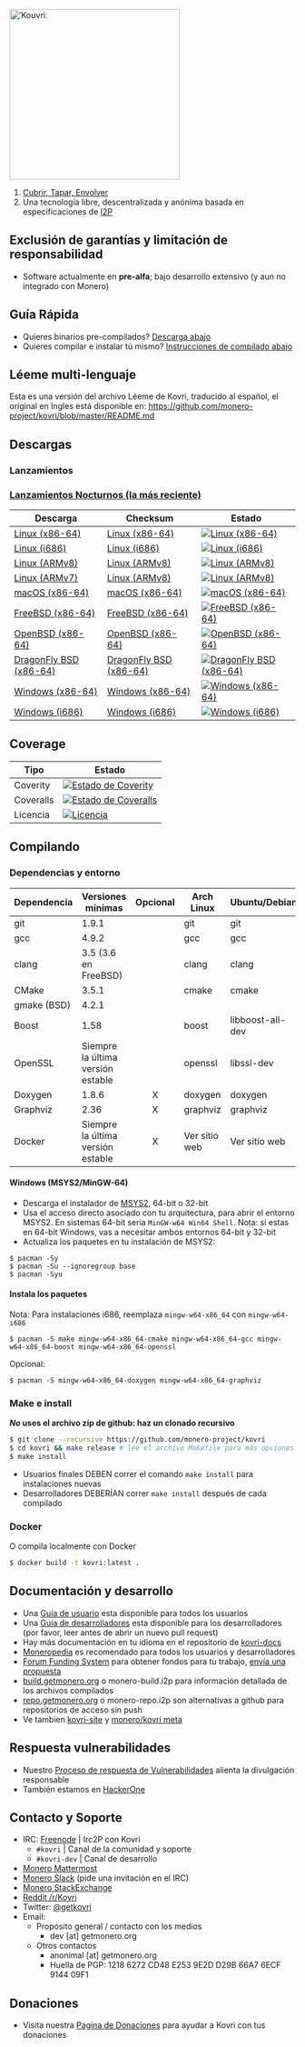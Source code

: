 [<img width="300" src="https://static.getmonero.org/images/kovri/logo.png" alt="ˈKoʊvriː" />](https://github.com/monero-project/kovri)

1. [Cubrir, Tapar, Envolver](https://en.wikipedia.org/wiki/Esperanto)
2. Una tecnología  libre, descentralizada y anónima basada en especificaciones de  [I2P](https://getmonero.org/resources/moneropedia/i2p.html)

## Exclusión de garantías y limitación de responsabilidad
- Software actualmente en **pre-alfa**; bajo desarrollo extensivo (y aun no integrado con Monero)

## Guía Rápida

- Quieres binarios pre-compilados? [Descarga abajo](#Descargas)
- Quieres compilar e instalar tú mismo? [Instrucciones de compilado abajo](#Compilando)

## Léeme multi-lenguaje
Esta es una versión del archivo Léeme de Kovri, traducido al español, el original en Ingles está disponible en: https://github.com/monero-project/kovri/blob/master/README.md

## Descargas

### Lanzamientos

### [Lanzamientos Nocturnos (la más reciente)](https://build.getmonero.org/waterfall)

| Descarga | Checksum | Estado |
| -------- | -------- | ------ |
| [Linux (x86-64)](https://build.getmonero.org/downloads/kovri-latest-linux-amd64.tar.bz2) | [Linux (x86-64)](https://build.getmonero.org/downloads/kovri-latest-linux-amd64.tar.bz2.sha256sum.txt) | [![Linux (x86-64)](https://build.getmonero.org/png?builder=kovri-static-ubuntu-amd64)](https://build.getmonero.org/builders/kovri-static-ubuntu-amd64) |
| [Linux (i686)](https://build.getmonero.org/downloads/kovri-latest-linux-i686.tar.bz2) | [Linux (i686)](https://build.getmonero.org/downloads/kovri-latest-linux-i686.tar.bz2.sha256sum.txt) | [![Linux (i686)](https://build.getmonero.org/png?builder=kovri-static-ubuntu-i686)](https://build.getmonero.org/builders/kovri-static-ubuntu-i686) |
| [Linux (ARMv8)](https://build.getmonero.org/downloads/kovri-latest-linux-armv8.tar.bz2) | [Linux (ARMv8)](https://build.getmonero.org/downloads/kovri-latest-linux-armv8.tar.bz2.sha256sum.txt) | [![Linux (ARMv8)](https://build.getmonero.org/png?builder=kovri-static-debian-arm8)](https://build.getmonero.org/builders/kovri-static-debian-arm8) |
| [Linux (ARMv7)](https://build.getmonero.org/downloads/kovri-latest-linux-armv7.tar.bz2) | [Linux (ARMv8)](https://build.getmonero.org/downloads/kovri-latest-linux-armv7.tar.bz2.sha256sum.txt) | [![Linux (ARMv8)](https://build.getmonero.org/png?builder=kovri-static-ubuntu-arm7)](https://build.getmonero.org/builders/kovri-static-ubuntu-) |
| [macOS (x86-64)](https://build.getmonero.org/downloads/kovri-latest-osx-10.13.tar.bz2) | [macOS (x86-64)](https://build.getmonero.org/downloads/kovri-latest-osx-10.13.tar.bz2.sha256sum.txt) | [![macOS (x86-64)](https://build.getmonero.org/png?builder=kovri-static-osx)](https://build.getmonero.org/builders/kovri-static-osx) |
| [FreeBSD (x86-64)](https://build.getmonero.org/downloads/kovri-latest-freebsd-amd64.tar.bz2) | [FreeBSD (x86-64)](https://build.getmonero.org/downloads/kovri-latest-freebsd-amd64.tar.bz2.sha256sum.txt) | [![FreeBSD (x86-64)](https://build.getmonero.org/png?builder=kovri-static-freebsd64)](https://build.getmonero.org/builders/kovri-static-freebsd64) |
| [OpenBSD (x86-64)](https://build.getmonero.org/downloads/kovri-latest-openbsd-amd64.tar.bz2) | [OpenBSD (x86-64)](https://build.getmonero.org/downloads/kovri-latest-openbsd-amd64.tar.bz2.sha256sum.txt) | [![OpenBSD (x86-64)](https://build.getmonero.org/png?builder=kovri-static-openbsd-amd64)](https://build.getmonero.org/builders/kovri-static-openbsd-amd64) |
| [DragonFly BSD (x86-64)](https://build.getmonero.org/downloads/kovri-latest-dragonflybsd-4.6.tar.bz2) | [DragonFly BSD (x86-64)](https://build.getmonero.org/downloads/kovri-latest-dragonflybsd-4.6.tar.bz2.sha256sum.txt) | [![DragonFly BSD (x86-64)](https://build.getmonero.org/png?builder=kovri-static-dragonflybsd-amd64)](https://build.getmonero.org/builders/kovri-static-dragonflybsd-amd64) |
| [Windows (x86-64)](https://build.getmonero.org/downloads/kovri-latest-win64.exe) | [Windows (x86-64)](https://build.getmonero.org/downloads/kovri-latest-win64.exe.sha256sum.txt) | [![Windows (x86-64)](https://build.getmonero.org/png?builder=kovri-static-win64)](https://build.getmonero.org/builders/kovri-static-win64) |
| [Windows (i686)](https://build.getmonero.org/downloads/kovri-latest-win32.exe) | [Windows (i686)](https://build.getmonero.org/downloads/kovri-latest-win32.exe.sha256sum.txt) | [![Windows (i686)](https://build.getmonero.org/png?builder=kovri-static-win32)](https://build.getmonero.org/builders/kovri-static-win32) |

## Coverage

| Tipo      | Estado |
|-----------|--------|
| Coverity  | [![Estado de Coverity](https://scan.coverity.com/projects/7621/badge.svg)](https://scan.coverity.com/projects/7621/)
| Coveralls | [![Estado de Coveralls](https://coveralls.io/repos/github/monero-project/kovri/badge.svg?branch=master)](https://coveralls.io/github/monero-project/kovri?branch=master)
| Licencia   | [![Licencia](https://img.shields.io/badge/license-BSD3-blue.svg)](https://opensource.org/licenses/BSD-3-Clause)

## Compilando

### Dependencias y entorno

| Dependencia          | Versiones mínimas           | Opcional | Arch Linux  | Ubuntu/Debian    | macOS (Homebrew) | FreeBSD       | OpenBSD     |
| ------------------- | ---------------------------- |:--------:| ----------- | ---------------- | ---------------- | ------------- | ----------- |
| git                 | 1.9.1                        |          | git         | git              | git              | git           | git         |
| gcc                 | 4.9.2                        |          | gcc         | gcc              |                  |               |             |
| clang               | 3.5 (3.6 en FreeBSD)         |          | clang       | clang            | clang (Apple)    | clang36       | llvm        |
| CMake               | 3.5.1                        |          | cmake       | cmake            | cmake            | cmake         | cmake       |
| gmake (BSD)         | 4.2.1                        |          |             |                  |                  | gmake         | gmake       |
| Boost               | 1.58                         |          | boost       | libboost-all-dev | boost            | boost-libs    | boost       |
| OpenSSL             | Siempre la última versión estable |          | openssl     | libssl-dev       | openssl          | openssl       | openssl     |
| Doxygen             | 1.8.6                        |    X     | doxygen     | doxygen          | doxygen          | doxygen       | doxygen     |
| Graphviz            | 2.36                         |    X     | graphviz    | graphviz         | graphviz         | graphviz      | graphviz    |
| Docker              | Siempre la última versión estable |    X     | Ver sitio web | Ver sitio web      | Ver sitio web      | Ver sitio web   | Ver sitio web |

#### Windows (MSYS2/MinGW-64)
* Descarga el instalador de [MSYS2](http://msys2.github.io/), 64-bit o 32-bit
* Usa el acceso directo asociado con tu arquitectura, para abrir el entorno MSYS2. En sistemas 64-bit  seria `MinGW-w64 Win64 Shell`. Nota: si estas en 64-bit Windows, vas a necesitar ambos entornos 64-bit y 32-bit
* Actualiza los paquetes en tu instalación de MSYS2:

```shell
$ pacman -Sy
$ pacman -Su --ignoregroup base
$ pacman -Syu
```

#### Instala los paquetes

Nota: Para instalaciones i686, reemplaza `mingw-w64-x86_64` con `mingw-w64-i686`

`$ pacman -S make mingw-w64-x86_64-cmake mingw-w64-x86_64-gcc mingw-w64-x86_64-boost mingw-w64-x86_64-openssl`

Opcional:

`$ pacman -S mingw-w64-x86_64-doxygen mingw-w64-x86_64-graphviz`

### Make e install

***No* uses el archivo zip de github: haz un clonado recursivo**

```bash
$ git clone --recursive https://github.com/monero-project/kovri
$ cd kovri && make release # lee el archivo Makefile para más opciones
$ make install
```

- Usuarios finales DEBEN correr el comando `make install` para instalaciones nuevas
- Desarrolladores DEBERÍAN correr `make install` después de cada compilado

### Docker

O compila localmente con Docker

```bash
$ docker build -t kovri:latest .
```

## Documentación y desarrollo
- Una [Guía de usuario](https://github.com/monero-project/kovri-docs/blob/master/i18n/en/user_guide.md) esta disponible para todos los usuarios
- Una [Guía de desarrolladores](https://github.com/monero-project/kovri-docs/blob/master/i18n/en/developer_guide.md) esta disponible para los desarrolladores (por favor, leer antes de abrir un nuevo pull request)
- Hay más documentación en tu idioma en el repositorio de [kovri-docs](https://github.com/monero-project/kovri-docs/)
- [Moneropedia](https://getmonero.org/es/resources/moneropedia/kovri.html) es recomendado para todos los usuarios y desarrolladores
- [Forum Funding System](https://forum.getmonero.org/8/funding-required) para obtener fondos para tu trabajo, [envía una propuesta](https://forum.getmonero.org/7/open-tasks/2379/forum-funding-system-ffs-sticky)
- [build.getmonero.org](https://build.getmonero.org/) o monero-build.i2p para información detallada de los archivos compilados
- [repo.getmonero.org](https://repo.getmonero.org/monero-project/kovri) o monero-repo.i2p son alternativas a github para repositorios de acceso sin push
- Ve tambien [kovri-site](https://github.com/monero-project/kovri-site) y [monero/kovri meta](https://github.com/monero-project/meta)

## Respuesta vulnerabilidades
- Nuestro [Proceso de respuesta de Vulnerabilidades](https://github.com/monero-project/meta/blob/master/VULNERABILITY_RESPONSE_PROCESS.md) alienta la divulgación responsable
- También estamos en [HackerOne](https://hackerone.com/monero)

## Contacto y Soporte
- IRC: [Freenode](https://webchat.freenode.net/) | Irc2P con Kovri
  - `#kovri` | Canal de la comunidad y soporte
  - `#kovri-dev` | Canal de desarrollo
- [Monero Mattermost](https://mattermost.getmonero.org/)
- [Monero Slack](https://monero.slack.com/) (pide una invitación en el IRC)
- [Monero StackExchange](https://monero.stackexchange.com/)
- [Reddit /r/Kovri](https://www.reddit.com/r/Kovri/)
- Twitter: [@getkovri](https://twitter.com/getkovri)
- Email:
  - Propósito general / contacto con los medios
    - dev [at] getmonero.org
  - Otros contactos
    - anonimal [at] getmonero.org
    - Huella de PGP: 1218 6272 CD48 E253 9E2D  D29B 66A7 6ECF 9144 09F1

## Donaciones
- Visita nuestra [Pagina de Donaciones](https://getmonero.org/getting-started/donate/) para ayudar a Kovri con tus donaciones
